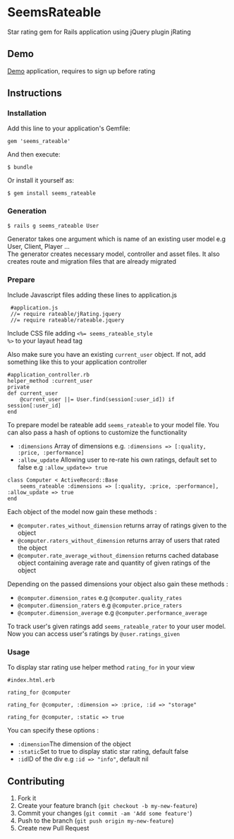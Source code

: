 # SeemsRateable

Star rating gem for Rails application using jQuery plugin jRating

## Demo

<a href="http://rateable.herokuapp.com/">Demo</a> application, requires to sign up before rating 

## Instructions

### Installation

Add this line to your application's Gemfile:

    gem 'seems_rateable'

And then execute:

    $ bundle

Or install it yourself as:

    $ gem install seems_rateable

### Generation

    $ rails g seems_rateable User
    
Generator takes one argument which is name of an existing user model e.g User, Client, Player ... <br>
The generator creates necessary model, controller and asset files. It also creates route and migration files that are already migrated

### Prepare
    
Include Javascript files adding these lines to application.js
     
     #application.js    
     //= require rateable/jRating.jquery
     //= require rateable/rateable.jquery
     
Include CSS file adding <code><%= seems_rateable_style %></code> to your layaut head tag

Also make sure you have an existing <code>current_user</code> object. If not, add something like this to your application controller
    
    #application_controller.rb
    helper_method :current_user
    private
    def current_user
    	@current_user ||= User.find(session[:user_id]) if session[:user_id]
    end 

To prepare model be rateable add <code>seems_rateable</code> to your model file. You can also pass a hash of options to 
customize the functionality

<ul>
<li><code>:dimensions</code> Array of dimensions e.g. <code>:dimensions => [:quality, :price, :performance]</code></li>
<li><code>:allow_update</code> Allowing user to re-rate his own ratings, default set to false e.g <code>:allow_update=> true</code>
</ul>

    class Computer < ActiveRecord::Base
        seems_rateable :dimensions => [:quality, :price, :performance], :allow_update => true
    end

Each object of the model now gain these methods :
<ul>
<li><code>@computer.rates_without_dimension</code> returns array of ratings given to the object</li>
<li><code>@computer.raters_without_dimension</code> returns array of users that rated the object</li>
<li><code>@computer.rate_average_without_dimension</code> returns cached database object containing average rate and quantity of given ratings of the object</li>
</ul>

Depending on the passed dimensions your object also gain these methods :

<ul>
<li><code>@computer.dimension_rates</code> e.g <code>@computer.quality_rates</code></li>
<li><code>@computer.dimension_raters</code> e.g <code>@computer.price_raters</code></li>
<li><code>@computer.dimension_average</code> e.g <code>@computer.performance_average</code></li>
</ul>

To track user's given ratings add <code>seems_rateable_rater</code> to your user model.
Now you can access user's ratings by <code>@user.ratings_given</code>

### Usage

To display star rating use helper method <code>rating_for</code> in your view

    #index.html.erb
    
    rating_for @computer
    
    rating_for @computer, :dimension => :price, :id => "storage"
    
    rating_for @computer, :static => true

You can specify these options :
<ul>
<li><code>:dimension</code>The dimension of the object</li>
<li><code>:static</code>Set to true to display static star rating, default false</li>
<li><code>:id</code>ID of the div e.g <code>:id => "info"</code>, default nil</li>
</ul>

## Contributing

1. Fork it
2. Create your feature branch (`git checkout -b my-new-feature`)
3. Commit your changes (`git commit -am 'Add some feature'`)
4. Push to the branch (`git push origin my-new-feature`)
5. Create new Pull Request

